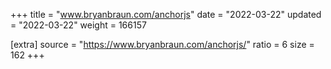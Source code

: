 +++
title = "www.bryanbraun.com/anchorjs"
date = "2022-03-22"
updated = "2022-03-22"
weight = 166157

[extra]
source = "https://www.bryanbraun.com/anchorjs/"
ratio = 6
size = 162
+++
